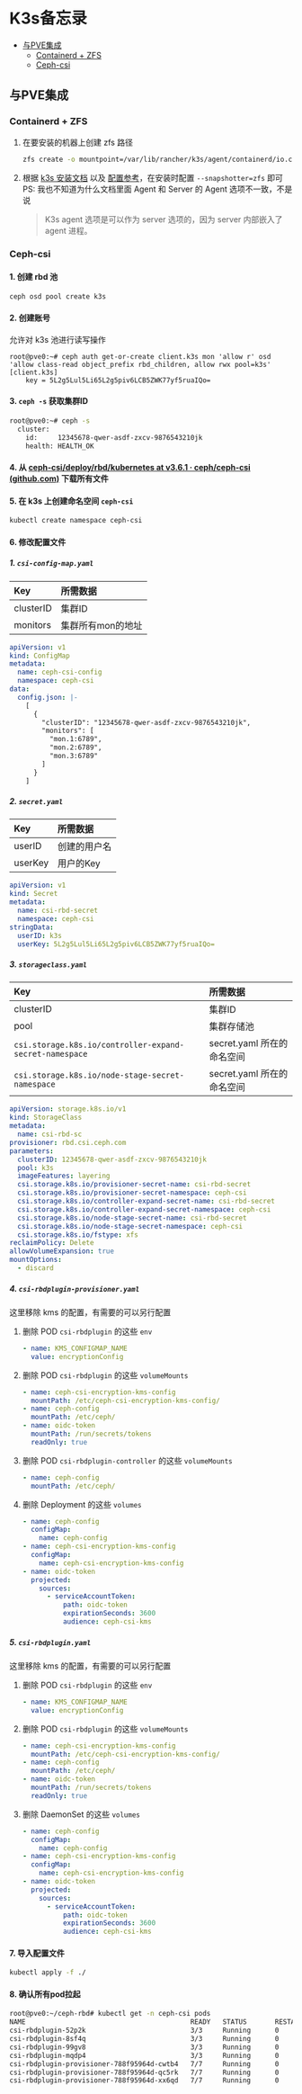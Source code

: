 # K3s备忘录 <!-- omit in toc -->

- [与PVE集成](#与pve集成)
  - [Containerd + ZFS](#containerd--zfs)
  - [Ceph-csi](#ceph-csi)

## 与PVE集成
### Containerd + ZFS
1. 在要安装的机器上创建 zfs 路径
   ```sh
   zfs create -o mountpoint=/var/lib/rancher/k3s/agent/containerd/io.containerd.snapshotter.v1.zfs ${你的池}/${你的路径}
   ```
2. 根据 [k3s 安装文档][2] 以及 [配置参考][3]，在安装时配置 `--snapshotter=zfs` 即可  
   PS: 我也不知道为什么文档里面 Agent 和 Server 的 Agent 选项不一致，不是说
   > K3s agent 选项是可以作为 server 选项的，因为 server 内部嵌入了 agent 进程。

### Ceph-csi
#### 1. 创建 rbd 池 <!-- omit in toc -->
```sh
ceph osd pool create k3s
```
#### 2. 创建账号 <!-- omit in toc -->
允许对 k3s 池进行读写操作

```
root@pve0:~# ceph auth get-or-create client.k3s mon 'allow r' osd 'allow class-read object_prefix rbd_children, allow rwx pool=k3s'
[client.k3s]
    key = 5L2g5Lul5Li65L2g5piv6LCB5ZWK77yf5ruaIQo=
```
#### 3. `ceph -s` 获取集群ID <!-- omit in toc -->
```sh
root@pve0:~# ceph -s
  cluster:
    id:     12345678-qwer-asdf-zxcv-9876543210jk
    health: HEALTH_OK
```
#### 4. 从 [ceph-csi/deploy/rbd/kubernetes at v3.6.1 · ceph/ceph-csi (github.com)][1] 下载所有文件 <!-- omit in toc -->
#### 5. 在 k3s 上创建命名空间 `ceph-csi` <!-- omit in toc -->
```sh
kubectl create namespace ceph-csi
```
#### 6. 修改配置文件   <!-- omit in toc -->
##### 1. `csi-config-map.yaml`   <!-- omit in toc -->
| Key       | 所需数据          |
| :-------- | :---------------- |
| clusterID | 集群ID            |
| monitors  | 集群所有mon的地址 |
```yaml
apiVersion: v1
kind: ConfigMap
metadata:
  name: ceph-csi-config
  namespace: ceph-csi
data:
  config.json: |-
    [
      {
        "clusterID": "12345678-qwer-asdf-zxcv-9876543210jk",
        "monitors": [
          "mon.1:6789",
          "mon.2:6789",
          "mon.3:6789"
        ]
      }
    ]
```
##### 2. `secret.yaml`   <!-- omit in toc -->
| Key     | 所需数据     |
| :------ | :----------- |
| userID  | 创建的用户名 |
| userKey | 用户的Key    |
```yaml
apiVersion: v1
kind: Secret
metadata:
  name: csi-rbd-secret
  namespace: ceph-csi
stringData:
  userID: k3s
  userKey: 5L2g5Lul5Li65L2g5piv6LCB5ZWK77yf5ruaIQo=
```
##### 3. `storageclass.yaml`   <!-- omit in toc -->
| Key                                                     | 所需数据                   |
| :------------------------------------------------------ | :------------------------- |
| clusterID                                               | 集群ID                     |
| pool                                                    | 集群存储池                 |
| `csi.storage.k8s.io/controller-expand-secret-namespace` | secret.yaml 所在的命名空间 |
| `csi.storage.k8s.io/node-stage-secret-namespace`        | secret.yaml 所在的命名空间 |
```yaml
apiVersion: storage.k8s.io/v1
kind: StorageClass
metadata:
  name: csi-rbd-sc
provisioner: rbd.csi.ceph.com
parameters:
  clusterID: 12345678-qwer-asdf-zxcv-9876543210jk
  pool: k3s
  imageFeatures: layering
  csi.storage.k8s.io/provisioner-secret-name: csi-rbd-secret
  csi.storage.k8s.io/provisioner-secret-namespace: ceph-csi
  csi.storage.k8s.io/controller-expand-secret-name: csi-rbd-secret
  csi.storage.k8s.io/controller-expand-secret-namespace: ceph-csi
  csi.storage.k8s.io/node-stage-secret-name: csi-rbd-secret
  csi.storage.k8s.io/node-stage-secret-namespace: ceph-csi
  csi.storage.k8s.io/fstype: xfs
reclaimPolicy: Delete
allowVolumeExpansion: true
mountOptions:
  - discard
```
##### 4. `csi-rbdplugin-provisioner.yaml`   <!-- omit in toc -->
这里移除 kms 的配置，有需要的可以另行配置  
1. 删除 POD `csi-rbdplugin` 的这些 `env`
   ```yaml
   - name: KMS_CONFIGMAP_NAME
     value: encryptionConfig
   ```
2. 删除 POD `csi-rbdplugin` 的这些 `volumeMounts`
   ```yaml
   - name: ceph-csi-encryption-kms-config
     mountPath: /etc/ceph-csi-encryption-kms-config/
   - name: ceph-config
     mountPath: /etc/ceph/
   - name: oidc-token
     mountPath: /run/secrets/tokens
     readOnly: true
   ```
3. 删除 POD `csi-rbdplugin-controller` 的这些 `volumeMounts`
   ```yaml
   - name: ceph-config
     mountPath: /etc/ceph/
   ```
4. 删除 Deployment 的这些 `volumes`
   ```yaml
   - name: ceph-config
     configMap:
       name: ceph-config
   - name: ceph-csi-encryption-kms-config
     configMap:
       name: ceph-csi-encryption-kms-config
   - name: oidc-token
     projected:
       sources:
         - serviceAccountToken:
             path: oidc-token
             expirationSeconds: 3600
             audience: ceph-csi-kms
   ```
##### 5. `csi-rbdplugin.yaml`   <!-- omit in toc -->
这里移除 kms 的配置，有需要的可以另行配置  
1. 删除 POD `csi-rbdplugin` 的这些 `env`
   ```yaml
   - name: KMS_CONFIGMAP_NAME
     value: encryptionConfig
   ```
2. 删除 POD `csi-rbdplugin` 的这些 `volumeMounts`
   ```yaml
   - name: ceph-csi-encryption-kms-config
     mountPath: /etc/ceph-csi-encryption-kms-config/
   - name: ceph-config
     mountPath: /etc/ceph/
   - name: oidc-token
     mountPath: /run/secrets/tokens
     readOnly: true
   ```
3. 删除 DaemonSet 的这些 `volumes`
   ```yaml
   - name: ceph-config
     configMap:
       name: ceph-config
   - name: ceph-csi-encryption-kms-config
     configMap:
       name: ceph-csi-encryption-kms-config
   - name: oidc-token
     projected:
       sources:
         - serviceAccountToken:
             path: oidc-token
             expirationSeconds: 3600
             audience: ceph-csi-kms
   ```
#### 7. 导入配置文件 <!-- omit in toc -->
```sh
kubectl apply -f ./
```
#### 8. 确认所有pod拉起 <!-- omit in toc -->
```sh
root@pve0:~/ceph-rbd# kubectl get -n ceph-csi pods
NAME                                         READY   STATUS       RESTARTS   AGE
csi-rbdplugin-52p2k                          3/3     Running      0          15m
csi-rbdplugin-8sf4q                          3/3     Running      0          15m
csi-rbdplugin-99gv8                          3/3     Running      0          15m
csi-rbdplugin-mqdp4                          3/3     Running      0          15m
csi-rbdplugin-provisioner-788f95964d-cwtb4   7/7     Running      0          15m
csi-rbdplugin-provisioner-788f95964d-qc5rk   7/7     Running      0          15m
csi-rbdplugin-provisioner-788f95964d-xx6qd   7/7     Running      0          15m
```


[1]: https://github.com/ceph/ceph-csi/tree/v3.6.1/deploy/rbd/kubernetes
[2]: https://docs.rancher.cn/docs/k3s/quick-start/_index
[3]: https://docs.rancher.cn/docs/k3s/installation/install-options/server-config/_index#agent-%E8%BF%90%E8%A1%8C%E6%97%B6

